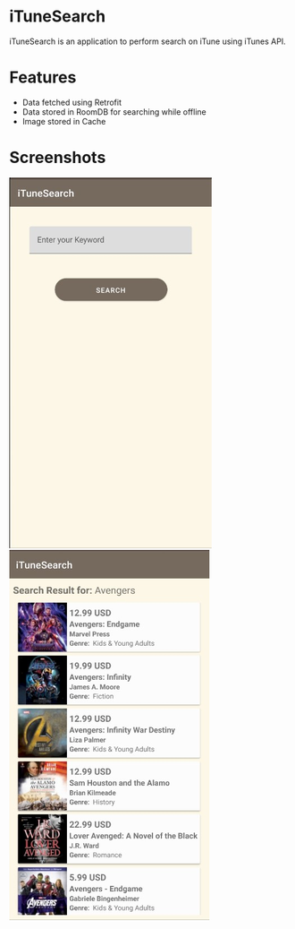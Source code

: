 # iTuneSearch

iTuneSearch is an application to perform search on iTune using iTunes API.

# Features

- Data fetched using Retrofit
- Data stored in RoomDB for searching while offline
- Image stored in Cache

# Screenshots
![screenshot](https://github.com/singhbipinb/iTuneSearch/blob/main/Screenshots/searchpage.jpg)
![screenshot](https://github.com/singhbipinb/iTuneSearch/blob/main/Screenshots/resultpage.jpg)
